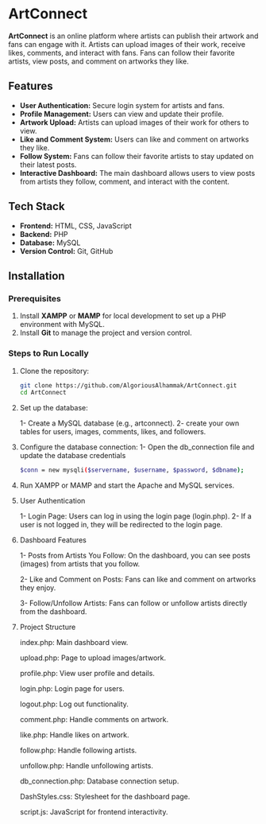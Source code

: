 # ArtConnect

**ArtConnect** is an online platform where artists can publish their artwork and fans can engage with it. Artists can upload images of their work, receive likes, comments, and interact with fans. Fans can follow their favorite artists, view posts, and comment on artworks they like.

## Features

- **User Authentication:** Secure login system for artists and fans.
- **Profile Management:** Users can view and update their profile.
- **Artwork Upload:** Artists can upload images of their work for others to view.
- **Like and Comment System:** Users can like and comment on artworks they like.
- **Follow System:** Fans can follow their favorite artists to stay updated on their latest posts.
- **Interactive Dashboard:** The main dashboard allows users to view posts from artists they follow, comment, and interact with the content.

## Tech Stack

- **Frontend:** HTML, CSS, JavaScript
- **Backend:** PHP
- **Database:** MySQL
- **Version Control:** Git, GitHub

## Installation

### Prerequisites

1. Install **XAMPP** or **MAMP** for local development to set up a PHP environment with MySQL.
2. Install **Git** to manage the project and version control.

### Steps to Run Locally

1. Clone the repository:
   ```bash
   git clone https://github.com/AlgoriousAlhammak/ArtConnect.git
   cd ArtConnect
2. Set up the database:

    1- Create a MySQL database (e.g., artconnect).
    2- create your own tables for users, images, comments, likes, and followers.
3. Configure the database connection:
     1- Open the db_connection file and update the database credentials
   ```bash
   $conn = new mysqli($servername, $username, $password, $dbname);

4. Run XAMPP or MAMP and start the Apache and MySQL services.
5. User Authentication
   
   1- Login Page: Users can log in using the login page (login.php).
   2- If a user is not logged in, they will be redirected to the login page.

7. Dashboard Features
   
   1- Posts from Artists You Follow: On the dashboard, you can see posts (images) from artists that you follow.
   
   2- Like and Comment on Posts: Fans can like and comment on artworks they enjoy.
   
   3- Follow/Unfollow Artists: Fans can follow or unfollow artists directly from the dashboard.
   
9. Project Structure
   
     index.php: Main dashboard view.
  
     upload.php: Page to upload images/artwork.
  
     profile.php: View user profile and details.
  
     login.php: Login page for users.
  
     logout.php: Log out functionality.
  
     comment.php: Handle comments on artwork.
  
     like.php: Handle likes on artwork.
  
     follow.php: Handle following artists.
  
     unfollow.php: Handle unfollowing artists.
  
     db_connection.php: Database connection setup.
  
     DashStyles.css: Stylesheet for the dashboard page.
  
     script.js: JavaScript for frontend interactivity.
